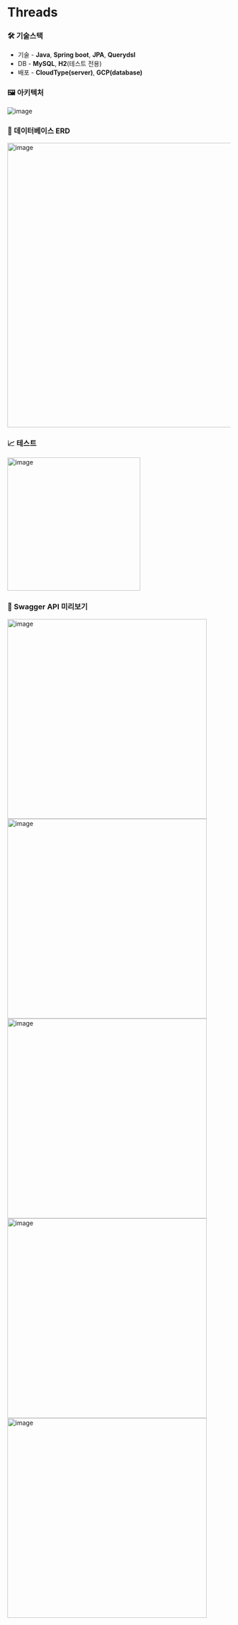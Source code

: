 # Threads

### 🛠️ 기술스택

<!-- TODO: 뱃지로 변경
<img src="https://img.shields.io/badge/Java 17-007396?style=flat-square&logo=java&logoColor=white"/> <img src="https://img.shields.io/badge/SpringBoot 3.1-6DB33F?style=flat-square&logo=SpringBoot&logoColor=white"/> <img src="https://img.shields.io/badge/JPA-6DB33F?style=flat-square&logo=&logoColor=white"/> <img src="https://img.shields.io/badge/MySQL-4479A1?style=flat-square&logo=MySQL&logoColor=white"/> <img src="https://img.shields.io/badge/H2-007396?style=flat-square&logoColor=white"/> 
-->

- 기술 - **Java**, **Spring boot**, **JPA**, **Querydsl**
- DB - **MySQL**, **H2**(테스트 전용)
- 배포 - **CloudType(server)**, **GCP(database)**

### 🖼️ 아키텍처

<img alt="image" src="https://github.com/hoonloper/threads/assets/78959175/ac5001d7-c072-44a4-a158-595fce9f0278">


### 📀 데이터베이스 ERD
<img width="641" alt="image" src="https://github.com/hoonloper/threads/assets/78959175/0e53cd8d-8d6c-4d28-be26-ac4d48e9d2ac">


### 📈 테스트

<img width="300" alt="image" src="https://user-images.githubusercontent.com/78959175/264332195-1432b846-76ae-4546-bbea-c53e1ae9e408.png">


### 📄 Swagger API 미리보기

<img width="450" alt="image" src="https://user-images.githubusercontent.com/78959175/264332375-b0ea86f1-77aa-430d-8aa7-0adef2c0b44e.png">
<img width="450" alt="image" src="https://user-images.githubusercontent.com/78959175/264332427-b87305eb-33a5-4e21-9890-f6c2d89371aa.png">
<img width="450" alt="image" src="https://user-images.githubusercontent.com/78959175/264332630-de4fc782-5ee1-4b38-b515-b840d369c84b.png">
<img width="450" alt="image" src="https://user-images.githubusercontent.com/78959175/264332587-c33e4a42-88cb-48ad-ab78-01b79b0c9298.png">
<img width="450" alt="image" src="https://user-images.githubusercontent.com/78959175/264332535-8c04de8a-31f2-429b-86e8-1a999837b4ba.png">
